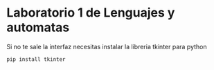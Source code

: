 # Laboratorio 1 de Lenguajes y automatas
Si no te sale la interfaz necesitas instalar la libreria tkinter para python
```
pip install tkinter
```
